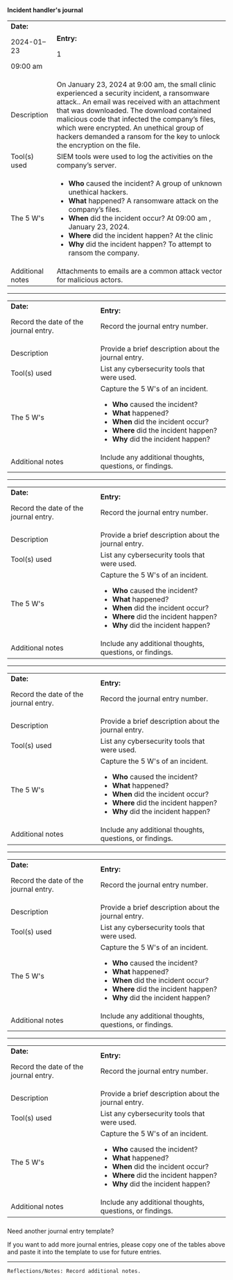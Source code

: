 **Incident handler's journal**


<table>
  <tr>
   <td><strong>Date:</strong> 
<p>
2024-01–23
<p>
09:00 am
   </td>
   <td colspan="3" ><strong>Entry:</strong>
<p>
1
   </td>
  </tr>
  <tr>
   <td>Description
   </td>
   <td colspan="3" >On January 23, 2024 at 9:00 am, the small clinic experienced a security incident, a ransomware attack..  An email was received with an attachment that was downloaded.  The download contained malicious code that infected the company’s files, which were encrypted.  An unethical group of hackers demanded a ransom for the key to unlock the encryption on the file.
   </td>
  </tr>
  <tr>
   <td>Tool(s) used
   </td>
   <td colspan="3" >SIEM tools were used to log the activities on the company’s server.
   </td>
  </tr>
  <tr>
   <td>The 5 W's 
   </td>
   <td colspan="3" >
<ul>

<li><strong>Who</strong> caused the incident? A group of unknown unethical hackers.

<li><strong>What</strong> happened? A ransomware attack on the company’s files.

<li><strong>When</strong> did the incident occur? At 09:00 am , January 23, 2024.

<li><strong>Where</strong> did the incident happen? At the clinic

<li><strong>Why</strong> did the incident happen? To attempt to ransom the company.
</li>
</ul>
   </td>
  </tr>
  <tr>
   <td>Additional notes
   </td>
   <td colspan="3" >Attachments to emails are a common attack vector for malicious actors.
   </td>
  </tr>
</table>



---


<table>
  <tr>
   <td><strong>Date:</strong> 
<p>
Record the date of the journal entry.
   </td>
   <td colspan="3" ><strong>Entry:</strong>
<p>
Record the journal entry number.
   </td>
  </tr>
  <tr>
   <td>Description
   </td>
   <td colspan="3" >Provide a brief description about the journal entry.
   </td>
  </tr>
  <tr>
   <td>Tool(s) used
   </td>
   <td colspan="3" >List any cybersecurity tools that were used.
   </td>
  </tr>
  <tr>
   <td>The 5 W's 
   </td>
   <td colspan="3" >Capture the 5 W's of an incident.
<ul>

<li><strong>Who</strong> caused the incident?

<li><strong>What</strong> happened?

<li><strong>When</strong> did the incident occur?

<li><strong>Where</strong> did the incident happen?

<li><strong>Why</strong> did the incident happen?
</li>
</ul>
   </td>
  </tr>
  <tr>
   <td>Additional notes
   </td>
   <td colspan="3" >Include any additional thoughts, questions, or findings.
   </td>
  </tr>
</table>



---


<table>
  <tr>
   <td><strong>Date:</strong> 
<p>
Record the date of the journal entry.
   </td>
   <td colspan="3" ><strong>Entry:</strong>
<p>
Record the journal entry number.
   </td>
  </tr>
  <tr>
   <td>Description
   </td>
   <td colspan="3" >Provide a brief description about the journal entry.
   </td>
  </tr>
  <tr>
   <td>Tool(s) used
   </td>
   <td colspan="3" >List any cybersecurity tools that were used.
   </td>
  </tr>
  <tr>
   <td>The 5 W's 
   </td>
   <td colspan="3" >Capture the 5 W's of an incident.
<ul>

<li><strong>Who</strong> caused the incident?

<li><strong>What</strong> happened?

<li><strong>When</strong> did the incident occur?

<li><strong>Where</strong> did the incident happen?

<li><strong>Why</strong> did the incident happen?
</li>
</ul>
   </td>
  </tr>
  <tr>
   <td>Additional notes
   </td>
   <td colspan="3" >Include any additional thoughts, questions, or findings.
   </td>
  </tr>
</table>



---


<table>
  <tr>
   <td><strong>Date:</strong> 
<p>
Record the date of the journal entry.
   </td>
   <td colspan="3" ><strong>Entry:</strong>
<p>
Record the journal entry number.
   </td>
  </tr>
  <tr>
   <td>Description
   </td>
   <td colspan="3" >Provide a brief description about the journal entry.
   </td>
  </tr>
  <tr>
   <td>Tool(s) used
   </td>
   <td colspan="3" >List any cybersecurity tools that were used.
   </td>
  </tr>
  <tr>
   <td>The 5 W's 
   </td>
   <td colspan="3" >Capture the 5 W's of an incident.
<ul>

<li><strong>Who</strong> caused the incident?

<li><strong>What</strong> happened?

<li><strong>When</strong> did the incident occur?

<li><strong>Where</strong> did the incident happen?

<li><strong>Why</strong> did the incident happen?
</li>
</ul>
   </td>
  </tr>
  <tr>
   <td>Additional notes
   </td>
   <td colspan="3" >Include any additional thoughts, questions, or findings.
   </td>
  </tr>
</table>



---


<table>
  <tr>
   <td><strong>Date:</strong> 
<p>
Record the date of the journal entry.
   </td>
   <td colspan="3" ><strong>Entry:</strong>
<p>
Record the journal entry number.
   </td>
  </tr>
  <tr>
   <td>Description
   </td>
   <td colspan="3" >Provide a brief description about the journal entry.
   </td>
  </tr>
  <tr>
   <td>Tool(s) used
   </td>
   <td colspan="3" >List any cybersecurity tools that were used.
   </td>
  </tr>
  <tr>
   <td>The 5 W's 
   </td>
   <td colspan="3" >Capture the 5 W's of an incident.
<ul>

<li><strong>Who</strong> caused the incident?

<li><strong>What</strong> happened?

<li><strong>When</strong> did the incident occur?

<li><strong>Where</strong> did the incident happen?

<li><strong>Why</strong> did the incident happen?
</li>
</ul>
   </td>
  </tr>
  <tr>
   <td>Additional notes
   </td>
   <td colspan="3" >Include any additional thoughts, questions, or findings.
   </td>
  </tr>
</table>



---


<table>
  <tr>
   <td><strong>Date:</strong> 
<p>
Record the date of the journal entry.
   </td>
   <td colspan="3" ><strong>Entry:</strong>
<p>
Record the journal entry number.
   </td>
  </tr>
  <tr>
   <td>Description
   </td>
   <td colspan="3" >Provide a brief description about the journal entry.
   </td>
  </tr>
  <tr>
   <td>Tool(s) used
   </td>
   <td colspan="3" >List any cybersecurity tools that were used.
   </td>
  </tr>
  <tr>
   <td>The 5 W's 
   </td>
   <td colspan="3" >Capture the 5 W's of an incident.
<ul>

<li><strong>Who</strong> caused the incident?

<li><strong>What</strong> happened?

<li><strong>When</strong> did the incident occur?

<li><strong>Where</strong> did the incident happen?

<li><strong>Why</strong> did the incident happen?
</li>
</ul>
   </td>
  </tr>
  <tr>
   <td>Additional notes
   </td>
   <td colspan="3" >Include any additional thoughts, questions, or findings.
   </td>
  </tr>
</table>



### 
Need another journal entry template?


If you want to add more journal entries, please copy one of the tables above and paste it into the template to use for future entries.


---


```
Reflections/Notes: Record additional notes.
```
